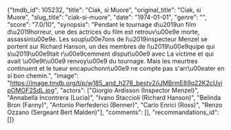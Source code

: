 {"tmdb_id": 105232, "title": "Ciak, si Muore", "original_title": "Ciak, si Muore", "slug_title": "ciak-si-muore", "date": "1974-01-01", "genre": "", "score": "7.0/10", "synopsis": "Pendant  le tournage d\u2019un film d\u2019horreur,  une des actrices du film est retrouv\u00e9e morte, assassin\u00e9e. Les soup\u00e7ons de l\u2019inspecteur Menzel se portent sur Richard Hanson, un des membres  de l\u2019\u00e9quipe qui s\u2019\u00e9tait r\u00e9cemment disput\u00e9 avec La victime et qui avait \u00e9t\u00e9 renvoy\u00e9 du tournage. Mais les meurtres continuent et le tueur encapuchonn\u00e9 ne compte pas s'arr\u00eater en si bon chemin.", "image": "https://image.tmdb.org/t/p/w185_and_h278_bestv2/iJMBrmE89q22K2cUvipOMOF2SdL.jpg", "actors": ["Giorgio Ardisson (Inspector Menzel)", "Annabella Incontrera (Lucia)", "Ivano Staccioli (Richard Hanson)", "Belinda Bron (Fanny)", "Antonio Pierfederici (Benner)", "Carlo Enrici (Ross)", "Renzo Ozzano (Sergeant Bert Malden)"], "comments": [], "recommandations_id": []}